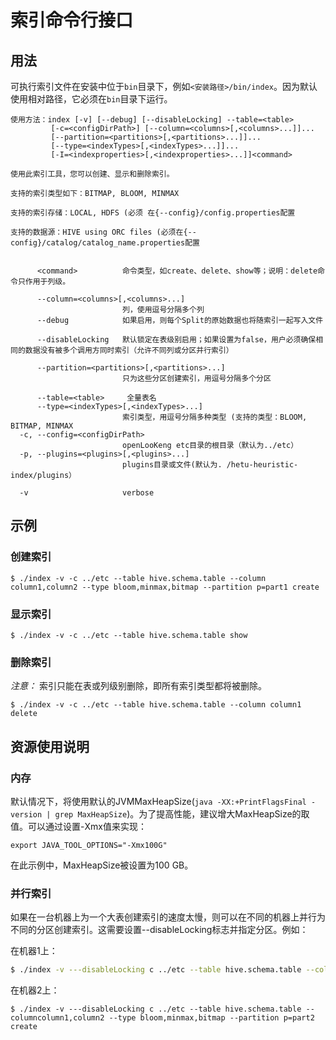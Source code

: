 
# 索引命令行接口

##  用法

可执行索引文件在安装中位于`bin`目录下，例如`<安装路径>/bin/index`。因为默认使用相对路径，它必须在`bin`目录下运行。

```
使用方法：index [-v] [--debug] [--disableLocking] --table=<table>
         [-c=<configDirPath>] [--column=<columns>[,<columns>...]]...
         [--partition=<partitions>[,<partitions>...]]...
         [--type=<indexTypes>[,<indexTypes>...]]...
         [-I=<indexproperties>[,<indexproperties>...]]<command>

使用此索引工具，您可以创建、显示和删除索引。

支持的索引类型如下：BITMAP, BLOOM, MINMAX

支持的索引存储：LOCAL, HDFS (必须 在{--config}/config.properties配置

支持的数据源：HIVE using ORC files (必须在{--config}/catalog/catalog_name.properties配置


      <command>          命令类型，如create、delete、show等；说明：delete命令只作用于列级。
                           
      --column=<columns>[,<columns>...]
                         列，使用逗号分隔多个列
      --debug            如果启用，则每个Split的原始数据也将随索引一起写入文件
                           
      --disableLocking   默认锁定在表级别启用；如果设置为false，用户必须确保相同的数据没有被多个调用方同时索引（允许不同列或分区并行索引）
    
      --partition=<partitions>[,<partitions>...]
                         只为这些分区创建索引，用逗号分隔多个分区
                           
      --table=<table>     全量表名
      --type=<indexTypes>[,<indexTypes>...]
                         索引类型，用逗号分隔多种类型 (支持的类型：BLOOM, BITMAP, MINMAX
  -c, --config=<configDirPath>
                         openLooKeng etc目录的根目录（默认为../etc）
  -p, --plugins=<plugins>[,<plugins>...]
                         plugins目录或文件(默认为. /hetu-heuristic-index/plugins）
                           
  -v                     verbose
```

## 示例

### 创建索引

``` shell
$ ./index -v -c ../etc --table hive.schema.table --column column1,column2 --type bloom,minmax,bitmap --partition p=part1 create
```

### 显示索引

``` shell
$ ./index -v -c ../etc --table hive.schema.table show
```

### 删除索引

*注意：* 索引只能在表或列级别删除，即所有索引类型都将被删除。

``` shell
$ ./index -v -c ../etc --table hive.schema.table --column column1 delete
```

## 资源使用说明

### 内存

默认情况下，将使用默认的JVMMaxHeapSize(`java -XX:+PrintFlagsFinal -version | grep MaxHeapSize`)。为了提高性能，建议增大MaxHeapSize的取值。可以通过设置-Xmx值来实现：


``` shell
export JAVA_TOOL_OPTIONS="-Xmx100G"
```

在此示例中，MaxHeapSize被设置为100 GB。

### 并行索引

如果在一台机器上为一个大表创建索引的速度太慢，则可以在不同的机器上并行为不同的分区创建索引。这需要设置--disableLocking标志并指定分区。例如：

在机器1上：

``` bash
$ ./index -v ---disableLocking c ../etc --table hive.schema.table --columncolumn1,column2 --type bloom,minmax,bitmap --partition p=part1 create
```

在机器2上：

``` shell
$ ./index -v ---disableLocking c ../etc --table hive.schema.table --columncolumn1,column2 --type bloom,minmax,bitmap --partition p=part2 create
```
